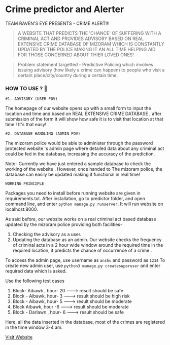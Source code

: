 # Crime predictor and Alerter
TEAM RAVEN'S EYE PRESENTS -
  CRIME ALERT!!! 

> A WEBSITE THAT PREDICTS THE 'CHANCE' OF SUFFERING WITH A CRIMINAL ACT AND PROVIDES ADVISORY BASED  ON REAL  EXTENSIVE CRIME DATABASE OF MIZORAM WHICH IS CONSTANTLY UPDATED BY THE POLICE MAKING IT AN ALL TIME HELPING AID FOR THOSE CONCERNED ABOUT THIER LOVED ONES! 

> Problem statement targetted -  Predictive Policing which involves issuing advisory (how likely a crime can happen) to people who visit a certain place/city/country during a certain time.

### HOW TO USE ? 🤔
    #1. ADVISORY (USER POV)
The homepage of our website opens up with a small form to input the location and time and based on  REAL  EXTENSIVE CRIME DATABASE , after submission of the form it will show how safe it is to visit that location at that time ! It's that easy!

    #2. DATABASE HANDLING (ADMIN POV)

The mizoram police would be able to administer through the password protected website 's admin page where detailed data about any  criminal act could be fed in the database, increasing the accuracy of the prediction.

Note- Currently we have just entered a sample database to check the working of the website . However, once handed to The mizoram police, the database can easily be updated making it functional in real time!

    WORKING PRINCIPLE
Packages you need to install before running website are given in requirements.txt.
After installation, go to predictor folder, and open command line, and enter `python manage.py runserver`. It will run website on localhost:8000.

As said before, our website works on a real criminal act based database updated by the mizoram police providing both facilities- 
1. Checking the advisory as a user. 
2. Updating the database as an admin.
Our website checks the frequency of  criminal acts in a 2 hour wide window around the required time in the required location, it predicts the chance of occurrence of a crime .


To access the admin page, use username as `anshu` and password as `1234`
To create new admin user, use `python3 manage.py createsuperuser` and enter required data which is asked.

Use the following test cases
1. Block- Aibawk , hour- 20 ---> result should be safe 
2. Block - Aibawk, hour- 3 ---> result should be high risk
3. Block - Aibawk, hour- 5 ---> result should be moderate
4. Block Aibawk, hour -6  ---> result should be moderate
5. Block - Darlawn , hour- 6 ---> result should be safe

Here, all the data inserted in the database, most of the crimes are registered in the time window 3-4 am.

[Visit Website](https://hackvecture-nit-mizoram.anshumanrai2.repl.co/predict/)
